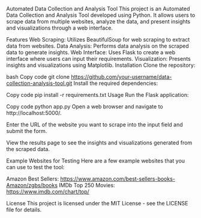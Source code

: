 Automated Data Collection and Analysis Tool
This project is an Automated Data Collection and Analysis Tool developed using Python. It allows users to scrape data from multiple websites, analyze the data, and present insights and visualizations through a web interface.

Features
Web Scraping: Utilizes BeautifulSoup for web scraping to extract data from websites.
Data Analysis: Performs data analysis on the scraped data to generate insights.
Web Interface: Uses Flask to create a web interface where users can input their requirements.
Visualization: Presents insights and visualizations using Matplotlib.
Installation
Clone the repository:

bash
Copy code
git clone https://github.com/your-username/data-collection-analysis-tool.git
Install the required dependencies:

Copy code
pip install -r requirements.txt
Usage
Run the Flask application:

Copy code
python app.py
Open a web browser and navigate to http://localhost:5000/.

Enter the URL of the website you want to scrape into the input field and submit the form.

View the results page to see the insights and visualizations generated from the scraped data.

Example Websites for Testing
Here are a few example websites that you can use to test the tool:

Amazon Best Sellers: https://www.amazon.com/best-sellers-books-Amazon/zgbs/books
IMDb Top 250 Movies: https://www.imdb.com/chart/top/

License
This project is licensed under the MIT License - see the LICENSE file for details.
